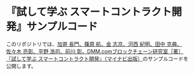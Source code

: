 # 『試して学ぶ スマートコントラクト開発』サンプルコード

このリポジトリでは、[加嵜 長門、篠原 航、金 志京、河西 紀明、田中 克典、佐々木 亮彰、平野 浩司、前川 彰、DMM.comブロックチェーン研究室［著］『試して学ぶ スマートコントラクト開発』（マイナビ出版）][1]のサンプルコードを公開します。

[1]:https://book.mynavi.jp/ec/products/detail/id=101628
